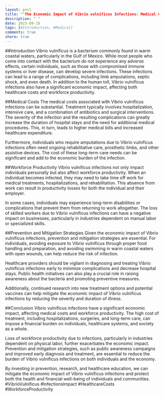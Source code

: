 ```yaml
---
layout: post
title: ""The Economic Impact of Vibrio vulnificus Infections: Medical Costs and Workforce Productivity""
description: " "
date: 2023-09-18
tags: [#Introduction, #Medical]
comments: true
share: true
---
```


##Introduction
Vibrio vulnificus is a bacterium commonly found in warm coastal waters, particularly in the Gulf of Mexico. While most people who come into contact with the bacterium do not experience any adverse effects, certain individuals, such as those with compromised immune systems or liver disease, can develop severe infections. These infections can lead to a range of complications, including limb amputations, septic shock, and even death. In addition to the human toll, Vibrio vulnificus infections also have a significant economic impact, affecting both healthcare costs and workforce productivity.

##Medical Costs
The medical costs associated with Vibrio vulnificus infections can be substantial. Treatment typically involves hospitalization, intensive care, and a combination of antibiotics and surgical interventions. The severity of the infection and the resulting complications can greatly increase the duration of hospital stays and the need for additional medical procedures. This, in turn, leads to higher medical bills and increased healthcare expenditure.

Furthermore, individuals who require amputations due to Vibrio vulnificus infections often need ongoing rehabilitative care, prosthetic limbs, and other assistive devices. The cost of these long-term care needs can be significant and add to the economic burden of the infection.

##Workforce Productivity
Vibrio vulnificus infections not only impact individuals personally but also affect workforce productivity. When an individual becomes infected, they may need to take time off work for medical treatments, hospitalizations, and rehabilitation. This absence from work can result in productivity losses for both the individual and their employer.

In some cases, individuals may experience long-term disabilities or complications that prevent them from returning to work altogether. The loss of skilled workers due to Vibrio vulnificus infections can have a negative impact on businesses, particularly in industries dependent on manual labor or specialized skills.

##Prevention and Mitigation Strategies
Given the economic impact of Vibrio vulnificus infections, prevention and mitigation strategies are essential. For individuals, avoiding exposure to Vibrio vulnificus through proper food handling and preparation, and avoiding swimming in warm coastal waters with open wounds, can help reduce the risk of infection.

Healthcare providers should be vigilant in diagnosing and treating Vibrio vulnificus infections early to minimize complications and decrease hospital stays. Public health initiatives can also play a crucial role in raising awareness about the bacteria and promoting preventive measures.

Additionally, continued research into new treatment options and potential vaccines can help mitigate the economic impact of Vibrio vulnificus infections by reducing the severity and duration of illness.

##Conclusion
Vibrio vulnificus infections have a significant economic impact, affecting medical costs and workforce productivity. The high cost of treatment, including hospitalizations, surgeries, and long-term care, can impose a financial burden on individuals, healthcare systems, and society as a whole.

Loss of workforce productivity due to infections, particularly in industries dependent on physical labor, further exacerbates the economic impact. Prevention and mitigation strategies, such as public awareness campaigns and improved early diagnosis and treatment, are essential to reduce the burden of Vibrio vulnificus infections on both individuals and the economy.

By investing in prevention, research, and healthcare education, we can mitigate the economic impact of Vibrio vulnificus infections and protect both the health and financial well-being of individuals and communities. #VibrioVulnificus #InfectionsImpact #HealthcareCosts #WorkforceProductivity